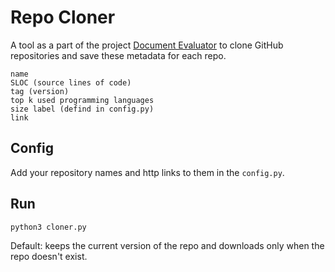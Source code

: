 # Repo Cloner

A tool as a part of the project [Document Evaluator]() to clone GitHub repositories and save these metadata for each repo.

```
name
SLOC (source lines of code)
tag (version)
top k used programming languages
size label (defind in config.py)
link
```

## Config
Add your repository names and http links to them in the `config.py`.

## Run
```
python3 cloner.py
```

Default: keeps the current version of the repo and downloads only when the repo doesn't exist.